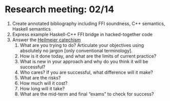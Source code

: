 # Research meeting: 02/14

1. Create annotated bibliography including FFI soundness, C++ semantics, Haskell semantics
2. Express example Haskell-C++ FFI bridge in hacked-together code
3. Answer the [Heilmeier catechism](https://www.darpa.mil/work-with-us/heilmeier-catechism)
    1. What are you trying to do? Articulate your objectives using absolutely no jargon [only conventional terminology].
    2. How is it done today, and what are the limits of current practice?
    3. What is new in your approach and why do you think it will be successful?
    4. Who cares? If you are successful, what difference will it make?
    5. What are the risks?
    6. How much will it cost?
    7. How long will it take?
    8. What are the mid-term and final “exams” to check for success?
